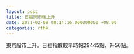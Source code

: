 ```yaml
---
layout: post
title: 日股開市後上升
date: 2021-02-09 08:14:16.000000000 +08:00
categories: rthk
---
```


東京股市上升。日經指數較早時報29445點，升56點。
